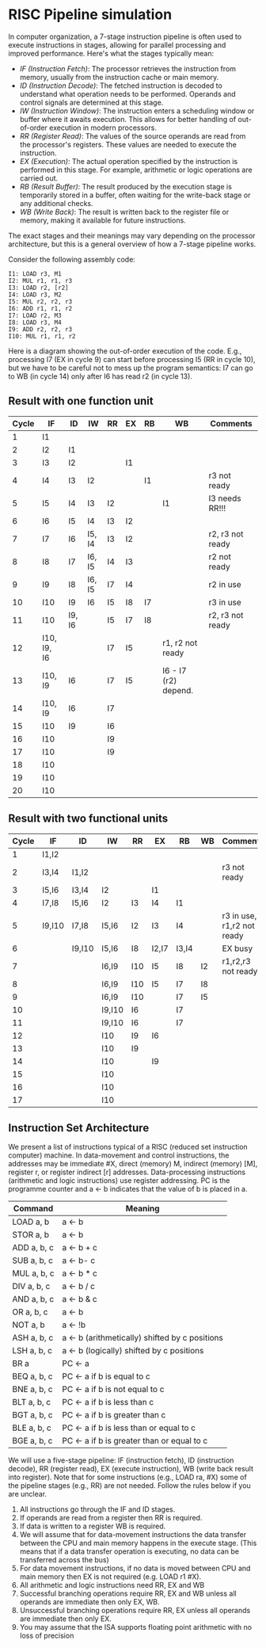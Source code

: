 # RISC Pipeline simulation

In computer organization, a 7-stage instruction pipeline is often used to execute instructions in stages, allowing for parallel processing and improved performance. Here's what the stages typically mean:

- *IF (Instruction Fetch)*: The processor retrieves the instruction from memory, usually from the instruction cache or main memory.
- *ID (Instruction Decode)*: The fetched instruction is decoded to understand what operation needs to be performed. Operands and control signals are determined at this stage.
- *IW (Instruction Window)*: The instruction enters a scheduling window or buffer where it awaits execution. This allows for better handling of out-of-order execution in modern processors.
- *RR (Register Read)*: The values of the source operands are read from the processor's registers. These values are needed to execute the instruction.
- *EX (Execution)*: The actual operation specified by the instruction is performed in this stage. For example, arithmetic or logic operations are carried out.
- *RB (Result Buffer)*: The result produced by the execution stage is temporarily stored in a buffer, often waiting for the write-back stage or any additional checks.
- *WB (Write Back)*: The result is written back to the register file or memory, making it available for future instructions.

The exact stages and their meanings may vary depending on the processor architecture, but this is a general overview of how a 7-stage pipeline works.

Consider the following assembly code:

```
I1: LOAD r3, M1
I2: MUL r1, r1, r3
I3: LOAD r2, [r2]
I4: LOAD r3, M2
I5: MUL r2, r2, r3
I6: ADD r1, r1, r2
I7: LOAD r2, M3
I8: LOAD r3, M4
I9: ADD r2, r2, r3
I10: MUL r1, r1, r2
```

Here is a diagram showing the out-of-order execution of the code. E.g., processing I7 (EX in cycle 9) can start before processing I5 (RR in cycle 10), 
but we have to be careful not to mess up the program semantics: I7 can go to WB (in cycle 14) only after I6 has read r2 (in cycle 13). 

## Result with one function unit

| Cycle | IF          | ID     | IW     | RR | EX | RB | WB                   | Comments         |
|-------|-------------|--------|--------|----|----|----|----------------------|------------------|
| 1     | I1          |        |        |    |    |    |                      |                  |
| 2     | I2          | I1     |        |    |    |    |                      |                  |
| 3     | I3          | I2     |        |    | I1 |    |                      |                  |
| 4     | I4          | I3     | I2     |    |    | I1 |                      | r3 not ready     |
| 5     | I5          | I4     | I3     | I2 |    |    | I1                   | I3 needs RR!!!   |
| 6     | I6          | I5     | I4     | I3 | I2 |    |                      |                  |
| 7     | I7          | I6     | I5, I4 | I3 | I2 |    |                      | r2, r3 not ready |
| 8     | I8          | I7     | I6, I5 | I4 | I3 |    |                      | r2 not ready     |
| 9     | I9          | I8     | I6, I5 | I7 | I4 |    |                      | r2 in use        |
| 10    | I10         | I9     | I6     | I5 | I8 | I7 |                      | r3 in use        |
| 11    | I10         | I9, I6 |        | I5 | I7 | I8 |                      | r2, r3 not ready |
| 12    | I10, I9, I6 |        |        | I7 | I5 |    | r1, r2 not ready     |                  |
| 13    | I10, I9     | I6     |        | I7 | I5 |    | I6 - I7 (r2) depend. |                  |
| 14    | I10, I9     | I6     |        | I7 |    |    |                      |                  |
| 15    | I10         | I9     |        | I6 |    |    |                      |                  |
| 16    | I10         |        |        | I9 |    |    |                      |                  |
| 17    | I10         |        |        | I9 |    |    |                      |                  |
| 18    | I10         |        |        |    |    |    |                      |                  |
| 19    | I10         |        |        |    |    |    |                      |                  |
| 20    | I10         |        |        |    |    |    |                      |                  |

## Result with two functional units

| Cycle |  IF   |  ID   |  IW   |  RR   |  EX   |  RB   |  WB   | Comments                  |
|-------|-------|-------|-------|-------|-------|-------|-------|---------------------------|
|   1   | I1,I2 |       |       |       |       |       |       |                           |
|   2   | I3,I4 | I1,I2 |       |       |       |       |       | r3 not ready              |
|   3   | I5,I6 | I3,I4 | I2    |       | I1    |       |       |                           |
|   4   | I7,I8 | I5,I6 | I2    | I3    | I4    | I1    |       |                           |
|   5   | I9,I10| I7,I8 | I5,I6 | I2    | I3    | I4    |       | r3 in use, r1,r2 not ready |
|   6   |       | I9,I10| I5,I6 | I8    | I2,I7 | I3,I4 |       | EX busy                   |
|   7   |       |       | I6,I9 | I10   | I5    | I8    | I2    | r1,r2,r3 not ready        |
|   8   |       |       | I6,I9 | I10   | I5    | I7    | I8    |                           |
|   9   |       |       | I6,I9 | I10   |       | I7    | I5    |                           |
|  10   |       |       | I9,I10| I6    |       | I7    |       |                           |
|  11   |       |       | I9,I10| I6    |       | I7    |       |                           |
|  12   |       |       | I10   | I9    | I6    |       |       |                           |
|  13   |       |       | I10   | I9    |       |       |       |                           |
|  14   |       |       | I10   |       | I9    |       |       |                           |
|  15   |       |       | I10   |       |       |       |       |                           |
|  16   |       |       | I10   |       |       |       |       |                           |
|  17   |       |       | I10   |       |       |       |       |                           |

## Instruction Set Architecture

We present a list of instructions typical of a RISC (reduced set instruction computer) machine. In data-movement and control instructions, the addresses may be immediate #X, direct (memory) M,
indirect (memory) [M], register r, or register indirect [r] addresses. Data-processing instructions (arithmetic and logic instructions) use register addressing. PC is the programme counter and
a <- b indicates that the value of b is placed in a.

| Command                                        | Meaning                                        |
|------------------------------------------------|------------------------------------------------|
| LOAD a, b                                      | a <- b                                         |
| STOR a, b                                      | a <- b                                         |
| ADD a, b, c                                    | a <- b + c                                     |
| SUB a, b, c                                    | a <- b- c                                      |
| MUL a, b, c                                    | a <- b * c                                     |
| DIV a, b, c                                    | a <- b / c                                     |
| AND a, b, c                                    | a <- b & c                                     |
| OR a, b, c                                     | a <- b | c                                     |
| NOT a, b                                       | a <- !b                                        |
| ASH a, b, c                                    | a <- b (arithmetically) shifted by c positions |
| LSH a, b, c                                    | a <- b (logically) shifted by c positions      |
| BR a                                           | PC <- a                                        |
| BEQ a, b, c                                    | PC <- a if b is equal to c                     |
| BNE a, b, c                                    | PC <- a if b is not equal to c                 |
| BLT a, b, c                                    | PC <- a if b is less than c                    |
| BGT a, b, c                                    | PC <- a if b is greater than c                 |
| BLE a, b, c                                    | PC <- a if b is less than or equal to c        |
| BGE a, b, c                                    | PC <- a if b is greater than or equal to c     |

We will use a five-stage pipeline: IF (instruction fetch), ID (instruction decode), RR (register read), EX (execute instruction), WB (write back result into register). 
Note that for some instructions (e.g., LOAD ra, #X) some of the pipeline stages (e.g., RR) are not needed. Follow the rules below if you are unclear.

 1. All instructions go through the IF and ID stages.
 2. If operands are read from a register then RR is required.
 3. If data is written to a register WB is required.
 4. We will assume that for data-movement instructions the data transfer between the CPU and main memory happens in the execute stage. (This means that if a data transfer operation is executing, no data can be transferred across the bus)
 5. For data movement instructions, if no data is moved between CPU and main memory then EX is not required (e.g. LOAD r1 #X).
 6. All arithmetic and logic instructions need RR, EX and WB
 7. Successful branching operations require RR, EX and WB unless all operands are immediate then only EX, WB.
 8. Unsuccessful branching operations require RR, EX unless all operands are immediate then only EX.
 9. You may assume that the ISA supports floating point arithmetic with no loss of precision
